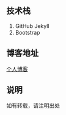## 技术栈

1. GitHub Jekyll
2. Bootstrap

## 博客地址

[个人博客](https://www.daoshangfei.top "个人博客")

## 说明

如有转载，请注明出处